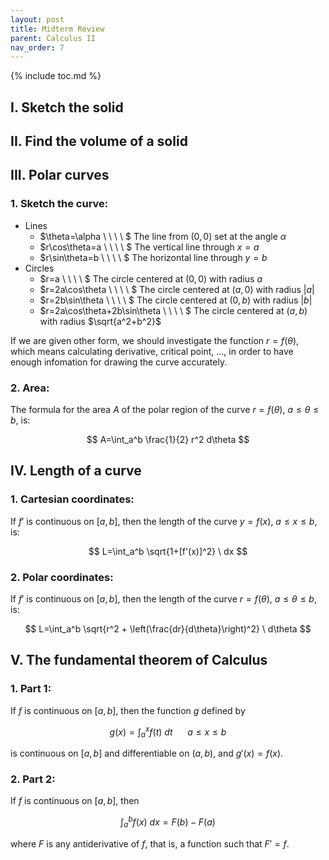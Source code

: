 ```yaml
---
layout: post
title: Midterm Review
parent: Calculus II
nav_order: 7
---
```


{% include toc.md %}

## I. Sketch the solid

## II. Find the volume of a solid

## III. Polar curves

### 1. Sketch the curve:

* Lines
  * $\theta=\alpha \ \ \ \ \$ The line from $(0,0)$ set at the angle $\alpha$
  * $r\cos\theta=a \ \ \ \ \$ The vertical line through $x=a$
  * $r\sin\theta=b \ \ \ \ \$ The horizontal line through $y=b$
* Circles
  * $r=a \ \ \ \ \$ The circle centered at $(0,0)$ with radius $a$
  * $r=2a\cos\theta \ \ \ \ \$ The circle centered at $(a,0)$ with radius $\vert a \vert$
  * $r=2b\sin\theta \ \ \ \ \$ The circle centered at $(0,b)$ with radius $\vert b \vert$
  * $r=2a\cos\theta+2b\sin\theta \ \ \ \ \$ The circle centered at $(a,b)$ with radius $\sqrt{a^2+b^2}$

If we are given other form, we should investigate the function $r=f(\theta)$, which means calculating derivative, critical point, ..., in order to have enough infomation for drawing the curve accurately.

### 2. Area:

The formula for the area $A$ of the polar region of the curve $r=f(\theta)$, $a \leq \theta \leq b$, is:

$$
A=\int_a^b \frac{1}{2} r^2 d\theta
$$

## IV. Length of a curve

### 1. Cartesian coordinates:

If $f'$ is continuous on $[a,b]$, then the length of the curve $y=f(x)$, $a \leq x \leq b$, is:

$$
L=\int_a^b \sqrt{1+[f'(x)]^2} \ dx
$$

### 2. Polar coordinates:

If $f'$ is continuous on $[a,b]$, then the length of the curve $r=f(\theta)$, $a \leq \theta \leq b$, is:

$$
L=\int_a^b \sqrt{r^2 + \left(\frac{dr}{d\theta}\right)^2} \ d\theta
$$

## V. The fundamental theorem of Calculus

### 1. Part 1:

If $f$ is continuous on $[a,b]$, then the function $g$ defined by
   
$$
g(x)=\int_a^x f(t) \ dt \ \ \ \ \ \ a \leq x \leq b
$$

is continuous on $[a,b]$ and differentiable on $(a,b)$, and $g'(x)=f(x)$.

### 2. Part 2:

If $f$ is continuous on $[a,b]$, then

$$
\int_a^b f(x) \ dx = F(b)-F(a)
$$

where $F$ is any antiderivative of $f$, that is, a function such that $F'=f$.